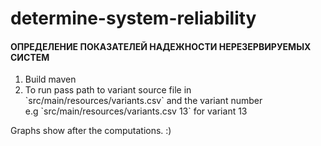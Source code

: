 # determine-system-reliability
<h4>ОПРЕДЕЛЕНИЕ ПОКАЗАТЕЛЕЙ НАДЕЖНОСТИ НЕРЕЗЕРВИРУЕМЫХ СИСТЕМ</h4>
<ol>
  <li>Build maven</li>  
  <li>To run pass path to variant source file in `src/main/resources/variants.csv` and the variant number
  <br>e.g `src/main/resources/variants.csv 13` for variant 13 </li>
 </ol>
  Graphs show after the computations. :) 

